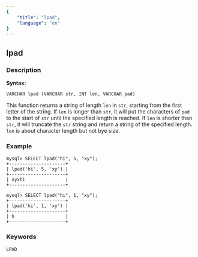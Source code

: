 ```yaml
---
{
    "title": "lpad",
    "language": "en"
}
---
```


<!-- 
Licensed to the Apache Software Foundation (ASF) under one
or more contributor license agreements.  See the NOTICE file
distributed with this work for additional information
regarding copyright ownership.  The ASF licenses this file
to you under the Apache License, Version 2.0 (the
"License"); you may not use this file except in compliance
with the License.  You may obtain a copy of the License at

  http://www.apache.org/licenses/LICENSE-2.0

Unless required by applicable law or agreed to in writing,
software distributed under the License is distributed on an
"AS IS" BASIS, WITHOUT WARRANTIES OR CONDITIONS OF ANY
KIND, either express or implied.  See the License for the
specific language governing permissions and limitations
under the License.
-->

## lpad
### Description
**Syntax:**

`VARCHAR lpad (VARCHAR str, INT len, VARCHAR pad)`


This function returns a string of length `len` in `str`, starting from the first letter of the string. If `len` is longer than `str`, it will put the characters of `pad`  to the start of  `str` until the specified length is reached. If `len` is shorter than `str`, it will truncate the `str` string and return a string of the specified length. `len` is about character length but not bye size.

### Example

```
mysql> SELECT lpad("hi", 5, "xy");
+---------------------+
| lpad('hi', 5, 'xy') |
+---------------------+
| xyxhi               |
+---------------------+

mysql> SELECT lpad("hi", 1, "xy");
+---------------------+
| lpad('hi', 1, 'xy') |
+---------------------+
| h                   |
+---------------------+
```
### Keywords
    LPAD
